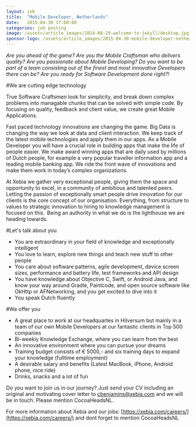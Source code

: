 ```yaml
---
layout: job
title:  "Mobile Developer, Netherlands"
date:   2015-04-30 17:00:00
categories: job posting
image: /assets/article_images/2014-08-29-welcome-to-jekyll/desktop.jpg
sponsor-logo: /assets/article_images/2015-04-30-mobile-developer-netherlands/xebia.png
---
```


*Are you ahead of the game? Are you the Mobile Craftsman who delivers quality? Are you passionate about Mobile Developing? Do you want to be part of a team consisting out of the finest and most innovative Developers there can be? Are you ready for Software Development done right?!*


#We are cutting edge technology

True Software Craftsmen look for simplicity, and break down complex problems into managable chunks that can be solved with simple code. By focusing on quality, feedback and client value, we create great Mobile Applications.  

Fast paced technology innovations are changing the game. Big Data is changing the way we look at data and client interaction. We keep track of the latest mobile technologies and apply them in our apps. 
As a Mobile Developer you will have a crucial role in building apps that make the life of people easier. We make award winning apps that are daily used by millions of Dutch people, for example a very popular traveller information app and a leading mobile banking app. We ride the front wave of innovations and make them work in today’s complex organizations.

At Xebia we gather very exceptional people, giving them the space and opportunity to excel, in a community of ambitious and talented peers. Letting the passion of exceptionally smart people drive innovation for our clients is the core concept of our organisation. Everything, from structure to values to strategic innovation to hiring to knowledge management is focused on this.  Being an authority in what we do is the lighthouse we are heading towards.

#Let's talk about you
- You are extraordinary in your field of knowledge and exceptionally intelligent
- You love to learn, explore new things and teach new stuff to other people
- You care about software patterns, agile development, device screen sizes, performance and battery life, test frameworks and API design
- You have knowledge about Objective C, Swift, or Android Java, and know your way around Gradle, Paintcode, and open source software like OkHttp or AFNetworking, and you get excited to dive into it
- You speak Dutch fluently

#We offer you

- A great place to work at our headquartes in Hilversum but mainly in a team of our own Mobile Developers at our fantastic clients in Top 500 companies
- Bi-weekly Knowledge Exchange, where you can learn from the best
- An innovative environment where you can pursue your dreams
- Training budget consists of € 5000,- and six training days to expand your knowledge (fulltime employment)
- A desirable salary and benefits (Latest MacBook, iPhone, Android phone, nice ride)
- Drinks, snacks and a lot of fun

Do you want to join us in our journey? Just send your CV including an original and motivating cover letter to [cbenjamins@xebia.com](mailto:cbenjamins@xebia.com) and we will be in touch. Please mention CocoaHeadsNL. 

For more information about Xebia and our jobs: [https://xebia.com/careers/](https://xebia.com/careers/) and dont forget to mention CocoaHeadsNL
